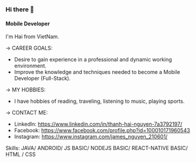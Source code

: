 ### Hi there 👋
#### Mobile Developer
I'm Hai from VietNam. 

-> CAREER GOALS:
- Desire to gain experience in a professional and dynamic working environment.
- Improve the knowledge and techniques needed to become a Mobile Developer (Full-Stack).

-> MY HOBBIES:
- I have hobbies of reading, traveling, listening to music, playing sports. 

-> CONTACT ME:
- LinkedIn: https://www.linkedin.com/in/thanh-hai-nguyen-7a3792197/
- Facebook: https://www.facebook.com/profile.php?id=100010171960543
- Instagram: https://www.instagram.com/james_nguyen_210601/

Skills: JAVA/ ANDROID/ JS BASIC/ NODEJS BASIC/ REACT-NATIVE BASIC/ HTML / CSS
